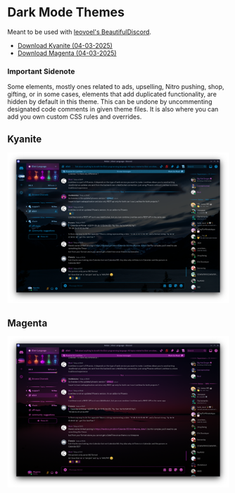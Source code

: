# Dark Mode Themes

Meant to be used with [leovoel's BeautifulDiscord](https://github.com/leovoel/BeautifulDiscord).

- [Download Kyanite (04-03-2025)](https://github.com/Aely0/Kyanite/releases/download/2025.03.04/Kyanite.css)
- [Download Magenta (04-03-2025)](https://github.com/Aely0/Kyanite/releases/download/2025.03.04/Magenta.css)

### Important Sidenote
Some elements, mostly ones related to ads, upselling, Nitro pushing, shop, gifting,
or in some cases, elements that add duplicated functionality, are hidden by default
in this theme. This can be undone by uncommenting designated code comments in given
theme files. It is also where you can add you own custom CSS rules and overrides.

## Kyanite
![Kyanite](https://github.com/Aely0/Kyanite/blob/main/screenshots/kyanite.png)
## Magenta
![Magenta](https://github.com/Aely0/Kyanite/blob/main/screenshots/magenta.png)
